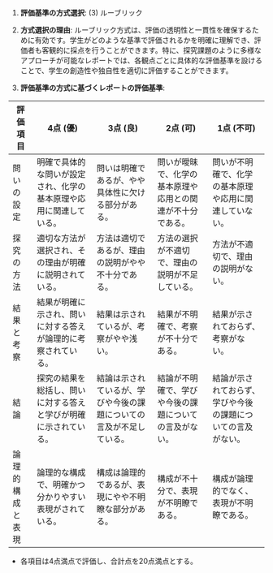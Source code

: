1. **評価基準の方式選択**: (3) ルーブリック

2. **方式選択の理由**: ルーブリック方式は、評価の透明性と一貫性を確保するために有効です。学生がどのような基準で評価されるかを明確に理解でき、評価者も客観的に採点を行うことができます。特に、探究課題のように多様なアプローチが可能なレポートでは、各観点ごとに具体的な評価基準を設けることで、学生の創造性や独自性を適切に評価することができます。

3. **評価基準の方式に基づくレポートの評価基準**:

| 評価項目       | 4点 (優)                                                                 | 3点 (良)                                                               | 2点 (可)                                                               | 1点 (不可)                                                             |
|----------------|---------------------------------------------------------------------------|------------------------------------------------------------------------|------------------------------------------------------------------------|------------------------------------------------------------------------|
| 問いの設定     | 明確で具体的な問いが設定され、化学の基本原理や応用に関連している。       | 問いは明確であるが、やや具体性に欠ける部分がある。                     | 問いが曖昧で、化学の基本原理や応用との関連が不十分である。             | 問いが不明確で、化学の基本原理や応用に関連していない。                 |
| 探究の方法     | 適切な方法が選択され、その理由が明確に説明されている。                   | 方法は適切であるが、理由の説明がやや不十分である。                     | 方法の選択が不適切で、理由の説明が不足している。                       | 方法が不適切で、理由の説明がない。                                     |
| 結果と考察     | 結果が明確に示され、問いに対する答えが論理的に考察されている。           | 結果は示されているが、考察がやや浅い。                                 | 結果が不明確で、考察が不十分である。                                   | 結果が示されておらず、考察がない。                                     |
| 結論           | 探究の結果を総括し、問いに対する答えと学びが明確に示されている。         | 結論は示されているが、学びや今後の課題についての言及が不足している。   | 結論が不明確で、学びや今後の課題についての言及がない。                 | 結論が示されておらず、学びや今後の課題についての言及がない。           |
| 論理的構成と表現 | 論理的な構成で、明確かつ分かりやすい表現がされている。                   | 構成は論理的であるが、表現にやや不明瞭な部分がある。                   | 構成が不十分で、表現が不明瞭である。                                   | 構成が論理的でなく、表現が不明瞭である。                               |

- 各項目は4点満点で評価し、合計点を20点満点とする。